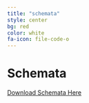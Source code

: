 ```yaml
---
title: "schemata"
style: center
bg: red
color: white 
fa-icon: file-code-o
---
```


# Schemata 

[Download Schemata Here](https://github.com/CVRF/cvrf1.1/tree/master/schemata)
